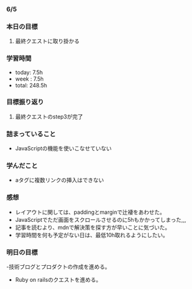 ### 6/5
### 本日の目標
1. 最終クエストに取り掛かる
### 学習時間
- today: 7.5h
- week : 7.5h
- total: 248.5h
### 目標振り返り
1. 最終クエストのstep3が完了
### 詰まっていること
- JavaScriptの機能を使いこなせていない
### 学んだこと
- aタグに複数リンクの挿入はできない
### 感想
- レイアウトに関しては、paddingとmarginで辻褄をあわせた。
- JavaScriptでただ画面をスクロールさせるのに5hもかかってしまった,,,
- 記事を読むより、mdnで解決策を探す方が早いことに気づいた。
- 学習時間を何も予定がない日は、最低10h取れるようにしたい。
### 明日の目標
-技術ブログとプロダクトの作成を進める。
- Ruby on railsのクエストを進める。
